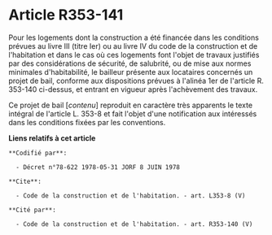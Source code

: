 # Article R353-141

Pour les logements dont la construction a été financée dans les conditions prévues au livre III (titre Ier) ou au livre IV du
code de la construction et de l'habitation et dans le cas où ces logements font l'objet de travaux justifiés par des
considérations de sécurité, de salubrité, ou de mise aux normes minimales d'habitabilité, le bailleur présente aux locataires
concernés un projet de bail, conforme aux dispositions prévues à l'alinéa 1er de l'article R. 353-140 ci-dessus, et entrant
en vigueur après l'achèvement des travaux.

Ce projet de bail [*contenu*] reproduit en caractère très apparents le texte intégral de l'article L. 353-8 et fait l'objet
d'une notification aux intéressés dans les conditions fixées par les conventions.

**Liens relatifs à cet article**

	**Codifié par**:

	  - Décret n°78-622 1978-05-31 JORF 8 JUIN 1978

	**Cite**:

	  - Code de la construction et de l'habitation. - art. L353-8 (V)

	**Cité par**:

	  - Code de la construction et de l'habitation. - art. R353-140 (V)
